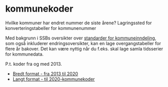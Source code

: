 # kommunekoder
Hvilke kommuner har endret nummer de siste årene? Lagringssted for konverteringstabeller for kommunenummer

Med bakgrunn i SSBs oversikter over [standarder for kommuneinndeling](https://www.ssb.no/klass/klassifikasjoner/131), som også inkluderer endringsoversikter, kan en lage overgangstabeller for flere år bakover. Det kan være nyttig når du f.eks. skal lage samla tidsserier for kommunedata.

P.t. koder fra og med 2013.

- [Bredt format - fra 2013 til 2020](https://github.com/gardenberg/kommunekoder/blob/main/alle_kommunenummer_fra2013_til2020_wide.csv)
- [Langt format - til 2020-kommunekoder](https://github.com/gardenberg/kommunekoder/blob/main/kommunenummer_fra2013_til2020_long.csv)
